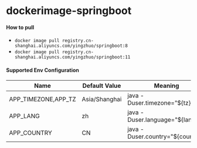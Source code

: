 # dockerimage-springboot

#### How to pull

* `docker image pull registry.cn-shanghai.aliyuncs.com/yingzhuo/springboot:8`
* `docker image pull registry.cn-shanghai.aliyuncs.com/yingzhuo/springboot:11`

#### Supported Env Configuration

Name                       | Default Value                  | Meaning
---------------------------|--------------------------------|---------------------------------------------------------------------
APP_TIMEZONE,APP_TZ        | Asia/Shanghai                  | java -Duser.timezone="${tz}"
APP_LANG                   | zh                             | java -Duser.language="${lang}"
APP_COUNTRY                | CN                             | java -Duser.country="${country}"
